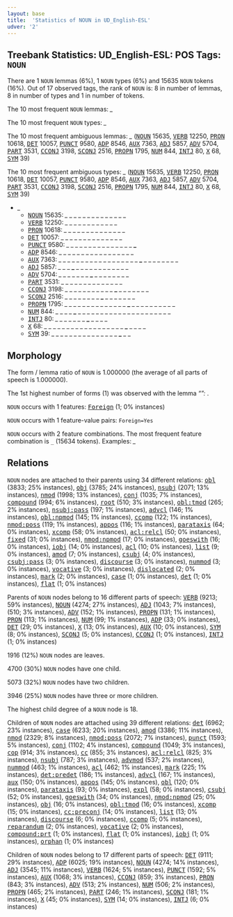 ```yaml
---
layout: base
title:  'Statistics of NOUN in UD_English-ESL'
udver: '2'
---
```


## Treebank Statistics: UD_English-ESL: POS Tags: `NOUN`

There are 1 `NOUN` lemmas (6%), 1 `NOUN` types (6%) and 15635 `NOUN` tokens (16%).
Out of 17 observed tags, the rank of `NOUN` is: 8 in number of lemmas, 8 in number of types and 1 in number of tokens.

The 10 most frequent `NOUN` lemmas: <em>_</em>

The 10 most frequent `NOUN` types:  <em>_</em>

The 10 most frequent ambiguous lemmas: <em>_</em> (<tt><a href="en_esl-pos-NOUN.html">NOUN</a></tt> 15635, <tt><a href="en_esl-pos-VERB.html">VERB</a></tt> 12250, <tt><a href="en_esl-pos-PRON.html">PRON</a></tt> 10618, <tt><a href="en_esl-pos-DET.html">DET</a></tt> 10057, <tt><a href="en_esl-pos-PUNCT.html">PUNCT</a></tt> 9580, <tt><a href="en_esl-pos-ADP.html">ADP</a></tt> 8546, <tt><a href="en_esl-pos-AUX.html">AUX</a></tt> 7363, <tt><a href="en_esl-pos-ADJ.html">ADJ</a></tt> 5857, <tt><a href="en_esl-pos-ADV.html">ADV</a></tt> 5704, <tt><a href="en_esl-pos-PART.html">PART</a></tt> 3531, <tt><a href="en_esl-pos-CCONJ.html">CCONJ</a></tt> 3198, <tt><a href="en_esl-pos-SCONJ.html">SCONJ</a></tt> 2516, <tt><a href="en_esl-pos-PROPN.html">PROPN</a></tt> 1795, <tt><a href="en_esl-pos-NUM.html">NUM</a></tt> 844, <tt><a href="en_esl-pos-INTJ.html">INTJ</a></tt> 80, <tt><a href="en_esl-pos-X.html">X</a></tt> 68, <tt><a href="en_esl-pos-SYM.html">SYM</a></tt> 39)

The 10 most frequent ambiguous types:  <em>_</em> (<tt><a href="en_esl-pos-NOUN.html">NOUN</a></tt> 15635, <tt><a href="en_esl-pos-VERB.html">VERB</a></tt> 12250, <tt><a href="en_esl-pos-PRON.html">PRON</a></tt> 10618, <tt><a href="en_esl-pos-DET.html">DET</a></tt> 10057, <tt><a href="en_esl-pos-PUNCT.html">PUNCT</a></tt> 9580, <tt><a href="en_esl-pos-ADP.html">ADP</a></tt> 8546, <tt><a href="en_esl-pos-AUX.html">AUX</a></tt> 7363, <tt><a href="en_esl-pos-ADJ.html">ADJ</a></tt> 5857, <tt><a href="en_esl-pos-ADV.html">ADV</a></tt> 5704, <tt><a href="en_esl-pos-PART.html">PART</a></tt> 3531, <tt><a href="en_esl-pos-CCONJ.html">CCONJ</a></tt> 3198, <tt><a href="en_esl-pos-SCONJ.html">SCONJ</a></tt> 2516, <tt><a href="en_esl-pos-PROPN.html">PROPN</a></tt> 1795, <tt><a href="en_esl-pos-NUM.html">NUM</a></tt> 844, <tt><a href="en_esl-pos-INTJ.html">INTJ</a></tt> 80, <tt><a href="en_esl-pos-X.html">X</a></tt> 68, <tt><a href="en_esl-pos-SYM.html">SYM</a></tt> 39)


* <em>_</em>
  * <tt><a href="en_esl-pos-NOUN.html">NOUN</a></tt> 15635: <em>_ _ _ _ <b>_</b> _ _ _ _ _ <b>_</b> _ _ _ _ _</em>
  * <tt><a href="en_esl-pos-VERB.html">VERB</a></tt> 12250: <em>_ <b>_</b> _ _ _ _ <b>_</b> _ _ _ _ <b>_</b> _ <b>_</b> _ _</em>
  * <tt><a href="en_esl-pos-PRON.html">PRON</a></tt> 10618: <em><b>_</b> _ _ _ _ _ _ _ _ _ _ _ _ _ <b>_</b> _</em>
  * <tt><a href="en_esl-pos-DET.html">DET</a></tt> 10057: <em>_ _ <b>_</b> _ _ _ _ _ _ <b>_</b> _ _ _ _ _ _</em>
  * <tt><a href="en_esl-pos-PUNCT.html">PUNCT</a></tt> 9580: <em>_ _ _ _ _ _ _ _ _ _ _ _ _ _ _ <b>_</b></em>
  * <tt><a href="en_esl-pos-ADP.html">ADP</a></tt> 8546: <em>_ _ _ _ _ _ _ _ _ <b>_</b> _ _ _ _ _ _ <b>_</b> _ _</em>
  * <tt><a href="en_esl-pos-AUX.html">AUX</a></tt> 7363: <em>_ _ _ _ _ _ _ _ _ _ _ _ _ _ _ _ _ _ <b>_</b> _ _ _ _ _ _ _ _</em>
  * <tt><a href="en_esl-pos-ADJ.html">ADJ</a></tt> 5857: <em>_ _ _ <b>_</b> _ _ _ _ _ _ _ _ _ _ _ _</em>
  * <tt><a href="en_esl-pos-ADV.html">ADV</a></tt> 5704: <em>_ _ _ _ _ _ _ <b>_</b> _ _ _ _ _ _ _ _</em>
  * <tt><a href="en_esl-pos-PART.html">PART</a></tt> 3531: <em>_ _ _ _ _ <b>_</b> _ _ _ _ _ _ <b>_</b> _ _ _</em>
  * <tt><a href="en_esl-pos-CCONJ.html">CCONJ</a></tt> 3198: <em>_ _ _ _ _ _ _ _ _ _ _ <b>_</b> _ _ _ _ _ _ _</em>
  * <tt><a href="en_esl-pos-SCONJ.html">SCONJ</a></tt> 2516: <em>_ _ _ _ _ _ _ _ <b>_</b> _ _ _ _ _ _ _</em>
  * <tt><a href="en_esl-pos-PROPN.html">PROPN</a></tt> 1795: <em>_ _ _ _ _ _ _ _ _ _ _ _ _ _ <b>_</b> _ _ _ _ _ _ _ _ _ _</em>
  * <tt><a href="en_esl-pos-NUM.html">NUM</a></tt> 844: <em>_ _ _ _ <b>_</b> _ _ _ _ _ _ _ _ _ _ _ _ _ _ _ _ _ _ _ _ _</em>
  * <tt><a href="en_esl-pos-INTJ.html">INTJ</a></tt> 80: <em>_ _ _ _ _ _ _ <b>_</b> _ _ _ _</em>
  * <tt><a href="en_esl-pos-X.html">X</a></tt> 68: <em>_ _ _ _ _ _ _ _ _ _ _ _ _ _ _ _ _ _ <b>_</b> _ _ _ _</em>
  * <tt><a href="en_esl-pos-SYM.html">SYM</a></tt> 39: <em>_ _ _ _ _ _ _ _ _ _ _ _ _ _ _ <b>_</b> _ _</em>

## Morphology

The form / lemma ratio of `NOUN` is 1.000000 (the average of all parts of speech is 1.000000).

The 1st highest number of forms (1) was observed with the lemma “_”: <em>_</em>.

`NOUN` occurs with 1 features: <tt><a href="en_esl-feat-Foreign.html">Foreign</a></tt> (1; 0% instances)

`NOUN` occurs with 1 feature-value pairs: `Foreign=Yes`

`NOUN` occurs with 2 feature combinations.
The most frequent feature combination is `_` (15634 tokens).
Examples: <em>_</em>


## Relations

`NOUN` nodes are attached to their parents using 34 different relations: <tt><a href="en_esl-dep-obl.html">obl</a></tt> (3833; 25% instances), <tt><a href="en_esl-dep-obj.html">obj</a></tt> (3785; 24% instances), <tt><a href="en_esl-dep-nsubj.html">nsubj</a></tt> (2071; 13% instances), <tt><a href="en_esl-dep-nmod.html">nmod</a></tt> (1998; 13% instances), <tt><a href="en_esl-dep-conj.html">conj</a></tt> (1035; 7% instances), <tt><a href="en_esl-dep-compound.html">compound</a></tt> (994; 6% instances), <tt><a href="en_esl-dep-root.html">root</a></tt> (510; 3% instances), <tt><a href="en_esl-dep-obl-tmod.html">obl:tmod</a></tt> (265; 2% instances), <tt><a href="en_esl-dep-nsubj-pass.html">nsubj:pass</a></tt> (197; 1% instances), <tt><a href="en_esl-dep-advcl.html">advcl</a></tt> (146; 1% instances), <tt><a href="en_esl-dep-obl-npmod.html">obl:npmod</a></tt> (145; 1% instances), <tt><a href="en_esl-dep-ccomp.html">ccomp</a></tt> (122; 1% instances), <tt><a href="en_esl-dep-nmod-poss.html">nmod:poss</a></tt> (119; 1% instances), <tt><a href="en_esl-dep-appos.html">appos</a></tt> (116; 1% instances), <tt><a href="en_esl-dep-parataxis.html">parataxis</a></tt> (64; 0% instances), <tt><a href="en_esl-dep-xcomp.html">xcomp</a></tt> (58; 0% instances), <tt><a href="en_esl-dep-acl-relcl.html">acl:relcl</a></tt> (50; 0% instances), <tt><a href="en_esl-dep-fixed.html">fixed</a></tt> (31; 0% instances), <tt><a href="en_esl-dep-nmod-npmod.html">nmod:npmod</a></tt> (17; 0% instances), <tt><a href="en_esl-dep-goeswith.html">goeswith</a></tt> (16; 0% instances), <tt><a href="en_esl-dep-iobj.html">iobj</a></tt> (14; 0% instances), <tt><a href="en_esl-dep-acl.html">acl</a></tt> (10; 0% instances), <tt><a href="en_esl-dep-list.html">list</a></tt> (9; 0% instances), <tt><a href="en_esl-dep-amod.html">amod</a></tt> (7; 0% instances), <tt><a href="en_esl-dep-csubj.html">csubj</a></tt> (4; 0% instances), <tt><a href="en_esl-dep-csubj-pass.html">csubj:pass</a></tt> (3; 0% instances), <tt><a href="en_esl-dep-discourse.html">discourse</a></tt> (3; 0% instances), <tt><a href="en_esl-dep-nummod.html">nummod</a></tt> (3; 0% instances), <tt><a href="en_esl-dep-vocative.html">vocative</a></tt> (3; 0% instances), <tt><a href="en_esl-dep-dislocated.html">dislocated</a></tt> (2; 0% instances), <tt><a href="en_esl-dep-mark.html">mark</a></tt> (2; 0% instances), <tt><a href="en_esl-dep-case.html">case</a></tt> (1; 0% instances), <tt><a href="en_esl-dep-det.html">det</a></tt> (1; 0% instances), <tt><a href="en_esl-dep-flat.html">flat</a></tt> (1; 0% instances)

Parents of `NOUN` nodes belong to 16 different parts of speech: <tt><a href="en_esl-pos-VERB.html">VERB</a></tt> (9213; 59% instances), <tt><a href="en_esl-pos-NOUN.html">NOUN</a></tt> (4274; 27% instances), <tt><a href="en_esl-pos-ADJ.html">ADJ</a></tt> (1043; 7% instances),  (510; 3% instances), <tt><a href="en_esl-pos-ADV.html">ADV</a></tt> (152; 1% instances), <tt><a href="en_esl-pos-PROPN.html">PROPN</a></tt> (131; 1% instances), <tt><a href="en_esl-pos-PRON.html">PRON</a></tt> (113; 1% instances), <tt><a href="en_esl-pos-NUM.html">NUM</a></tt> (99; 1% instances), <tt><a href="en_esl-pos-ADP.html">ADP</a></tt> (33; 0% instances), <tt><a href="en_esl-pos-DET.html">DET</a></tt> (29; 0% instances), <tt><a href="en_esl-pos-X.html">X</a></tt> (13; 0% instances), <tt><a href="en_esl-pos-AUX.html">AUX</a></tt> (10; 0% instances), <tt><a href="en_esl-pos-SYM.html">SYM</a></tt> (8; 0% instances), <tt><a href="en_esl-pos-SCONJ.html">SCONJ</a></tt> (5; 0% instances), <tt><a href="en_esl-pos-CCONJ.html">CCONJ</a></tt> (1; 0% instances), <tt><a href="en_esl-pos-INTJ.html">INTJ</a></tt> (1; 0% instances)

1916 (12%) `NOUN` nodes are leaves.

4700 (30%) `NOUN` nodes have one child.

5073 (32%) `NOUN` nodes have two children.

3946 (25%) `NOUN` nodes have three or more children.

The highest child degree of a `NOUN` node is 18.

Children of `NOUN` nodes are attached using 39 different relations: <tt><a href="en_esl-dep-det.html">det</a></tt> (6962; 23% instances), <tt><a href="en_esl-dep-case.html">case</a></tt> (6233; 20% instances), <tt><a href="en_esl-dep-amod.html">amod</a></tt> (3386; 11% instances), <tt><a href="en_esl-dep-nmod.html">nmod</a></tt> (2329; 8% instances), <tt><a href="en_esl-dep-nmod-poss.html">nmod:poss</a></tt> (2072; 7% instances), <tt><a href="en_esl-dep-punct.html">punct</a></tt> (1593; 5% instances), <tt><a href="en_esl-dep-conj.html">conj</a></tt> (1102; 4% instances), <tt><a href="en_esl-dep-compound.html">compound</a></tt> (1049; 3% instances), <tt><a href="en_esl-dep-cop.html">cop</a></tt> (914; 3% instances), <tt><a href="en_esl-dep-cc.html">cc</a></tt> (855; 3% instances), <tt><a href="en_esl-dep-acl-relcl.html">acl:relcl</a></tt> (825; 3% instances), <tt><a href="en_esl-dep-nsubj.html">nsubj</a></tt> (787; 3% instances), <tt><a href="en_esl-dep-advmod.html">advmod</a></tt> (537; 2% instances), <tt><a href="en_esl-dep-nummod.html">nummod</a></tt> (463; 1% instances), <tt><a href="en_esl-dep-acl.html">acl</a></tt> (462; 1% instances), <tt><a href="en_esl-dep-mark.html">mark</a></tt> (225; 1% instances), <tt><a href="en_esl-dep-det-predet.html">det:predet</a></tt> (186; 1% instances), <tt><a href="en_esl-dep-advcl.html">advcl</a></tt> (167; 1% instances), <tt><a href="en_esl-dep-aux.html">aux</a></tt> (150; 0% instances), <tt><a href="en_esl-dep-appos.html">appos</a></tt> (145; 0% instances), <tt><a href="en_esl-dep-obl.html">obl</a></tt> (120; 0% instances), <tt><a href="en_esl-dep-parataxis.html">parataxis</a></tt> (93; 0% instances), <tt><a href="en_esl-dep-expl.html">expl</a></tt> (58; 0% instances), <tt><a href="en_esl-dep-csubj.html">csubj</a></tt> (52; 0% instances), <tt><a href="en_esl-dep-goeswith.html">goeswith</a></tt> (34; 0% instances), <tt><a href="en_esl-dep-nmod-npmod.html">nmod:npmod</a></tt> (25; 0% instances), <tt><a href="en_esl-dep-obj.html">obj</a></tt> (16; 0% instances), <tt><a href="en_esl-dep-obl-tmod.html">obl:tmod</a></tt> (16; 0% instances), <tt><a href="en_esl-dep-xcomp.html">xcomp</a></tt> (15; 0% instances), <tt><a href="en_esl-dep-cc-preconj.html">cc:preconj</a></tt> (14; 0% instances), <tt><a href="en_esl-dep-list.html">list</a></tt> (13; 0% instances), <tt><a href="en_esl-dep-discourse.html">discourse</a></tt> (6; 0% instances), <tt><a href="en_esl-dep-ccomp.html">ccomp</a></tt> (5; 0% instances), <tt><a href="en_esl-dep-reparandum.html">reparandum</a></tt> (2; 0% instances), <tt><a href="en_esl-dep-vocative.html">vocative</a></tt> (2; 0% instances), <tt><a href="en_esl-dep-compound-prt.html">compound:prt</a></tt> (1; 0% instances), <tt><a href="en_esl-dep-flat.html">flat</a></tt> (1; 0% instances), <tt><a href="en_esl-dep-iobj.html">iobj</a></tt> (1; 0% instances), <tt><a href="en_esl-dep-orphan.html">orphan</a></tt> (1; 0% instances)

Children of `NOUN` nodes belong to 17 different parts of speech: <tt><a href="en_esl-pos-DET.html">DET</a></tt> (9111; 29% instances), <tt><a href="en_esl-pos-ADP.html">ADP</a></tt> (6025; 19% instances), <tt><a href="en_esl-pos-NOUN.html">NOUN</a></tt> (4274; 14% instances), <tt><a href="en_esl-pos-ADJ.html">ADJ</a></tt> (3545; 11% instances), <tt><a href="en_esl-pos-VERB.html">VERB</a></tt> (1624; 5% instances), <tt><a href="en_esl-pos-PUNCT.html">PUNCT</a></tt> (1592; 5% instances), <tt><a href="en_esl-pos-AUX.html">AUX</a></tt> (1068; 3% instances), <tt><a href="en_esl-pos-CCONJ.html">CCONJ</a></tt> (859; 3% instances), <tt><a href="en_esl-pos-PRON.html">PRON</a></tt> (843; 3% instances), <tt><a href="en_esl-pos-ADV.html">ADV</a></tt> (513; 2% instances), <tt><a href="en_esl-pos-NUM.html">NUM</a></tt> (506; 2% instances), <tt><a href="en_esl-pos-PROPN.html">PROPN</a></tt> (465; 2% instances), <tt><a href="en_esl-pos-PART.html">PART</a></tt> (246; 1% instances), <tt><a href="en_esl-pos-SCONJ.html">SCONJ</a></tt> (181; 1% instances), <tt><a href="en_esl-pos-X.html">X</a></tt> (45; 0% instances), <tt><a href="en_esl-pos-SYM.html">SYM</a></tt> (14; 0% instances), <tt><a href="en_esl-pos-INTJ.html">INTJ</a></tt> (6; 0% instances)

